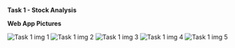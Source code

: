 **Task 1 - Stock Analysis**

**Web App Pictures**

![Task 1 img 1](https://user-images.githubusercontent.com/68244377/181074862-19b5deaa-ad56-4f15-8aad-b7d18b812eba.jpg)
![Task 1 img 2](https://user-images.githubusercontent.com/68244377/181074877-e29784f9-0add-4417-a3ba-7ba510394314.jpg)
![Task 1 img 3](https://user-images.githubusercontent.com/68244377/181074891-9e96cf2d-4b41-4900-868e-02024fd1f58f.jpg)
![Task 1 img 4](https://user-images.githubusercontent.com/68244377/181074901-79235045-bb25-416c-b984-61a10f82ce61.jpg)
![Task 1 img 5](https://user-images.githubusercontent.com/68244377/181074913-fe34a757-4251-4dbf-b181-f1fb8189df25.jpg)
